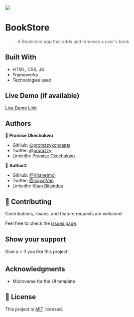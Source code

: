 ![](https://img.shields.io/badge/Microverse-blueviolet)

# BookStore

> A Bookstore app that adds and removes a user's book

## Built With

- HTML, CSS, JS
- Frameworks
- Technologies used

## Live Demo (if available)

[Live Demo Link](https://livedemo.com)

## Authors

👤 **Promise Okechukwu**

- GitHub: [@promzzykoncepts](https://github.com/promzzykoncepts)
- Twitter: [@promzzy](https://twitter.com/promzzy)
- LinkedIn: [Promise Okechukwu](https://linkedin.com/in/promiseokechukwu)

👤 **Author2**

- GitHub: [@Khanetmoi](https://github.com/Khanetmoi)
- Twitter: [@InayatVan](https://twitter.com/InayatVan)
- LinkedIn: [Khan Bitsindou](https://www.linkedin.com/in/khan-bitsindou-b37178228/)

## 🤝 Contributing

Contributions, issues, and feature requests are welcome!

Feel free to check the [issues page](../../issues/).

## Show your support

Give a ⭐️ if you like this project!

## Acknowledgments

- MIcroverse for the UI template

## 📝 License

This project is [MIT](./MIT.md) licensed.
